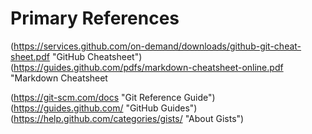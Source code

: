 # Primary References

(https://services.github.com/on-demand/downloads/github-git-cheat-sheet.pdf "GitHub Cheatsheet")  
(https://guides.github.com/pdfs/markdown-cheatsheet-online.pdf "Markdown Cheatsheet  

(https://git-scm.com/docs "Git Reference Guide")  
(https://guides.github.com/ "GitHub Guides")
(https://help.github.com/categories/gists/ "About Gists")  